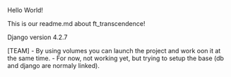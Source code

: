Hello World!

This is our readme.md about ft_transcendence!

Django version 4.2.7

[TEAM]
	- By using volumes you can launch the project and work oon it at the same time.
	- For now, not working yet, but trying to setup the base (db and django are normaly linked).